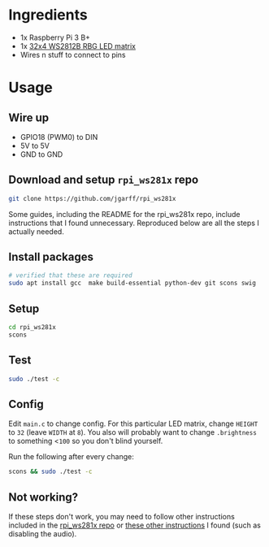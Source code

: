 # Ingredients

* 1x Raspberry Pi 3 B+
* 1x [32x4 WS2812B RBG LED matrix](https://www.amazon.com/dp/B01DC0IPVU)
* Wires n stuff to connect to pins

# Usage

## Wire up

 * GPIO18 (PWM0) to DIN
 * 5V to 5V
 * GND to GND

## Download and setup `rpi_ws281x` repo

```bash
git clone https://github.com/jgarff/rpi_ws281x
```

Some guides, including the README for the rpi_ws281x repo, include instructions that I found unnecessary. Reproduced below are all the steps I actually needed.

## Install packages

```bash
# verified that these are required
sudo apt install gcc  make build-essential python-dev git scons swig
```

## Setup

```bash
cd rpi_ws281x
scons
```

## Test

```bash
sudo ./test -c
```

## Config

Edit `main.c` to change config. For this particular LED matrix, change `HEIGHT` to `32` (leave `WIDTH` at `8`). You also will probably want to change `.brightness` to something <`100` so you don't blind yourself.

Run the following after every change:

```bash
scons && sudo ./test -c
```

## Not working?

If these steps don't work, you may need to follow other instructions included in the [rpi_ws281x repo](https://github.com/jgarff/rpi_ws281x) or [these other instructions](https://tutorials-raspberrypi.com/connect-control-raspberry-pi-ws2812-rgb-led-strips/) I found (such as disabling the audio).

